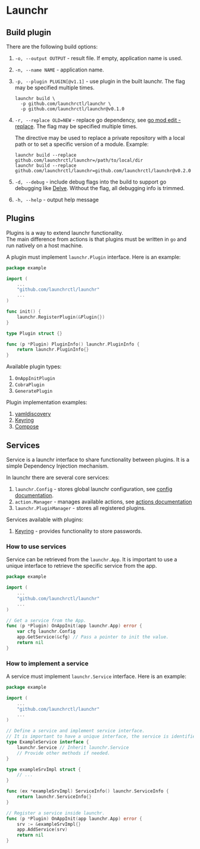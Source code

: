 # Launchr

## Build plugin

There are the following build options:
1. `-o, --output OUTPUT` - result file. If empty, application name is used.
2. `-n, --name NAME` - application name.
3. `-p, --plugin PLUGIN[@v1.1]` - use plugin in the built launchr. The flag may be specified multiple times.
    ```shell
    launchr build \
      -p github.com/launchrctl/launchr \ 
      -p github.com/launchrctl/launchr@v0.1.0
    ```
4. `-r, --replace OLD=NEW` - replace go dependency, see [go mod edit -replace](https://go.dev/ref/mod#go-mod-edit). The flag may be specified multiple times.

    The directive may be used to replace a private repository with a local path or to set a specific version of a module. Example:
    ```shell
    launchr build --replace github.com/launchrctl/launchr=/path/to/local/dir
    launchr build --replace github.com/launchrctl/launchr=github.com/launchrctl/launchr@v0.2.0
    ```

5. `-d, --debug` - include debug flags into the build to support go debugging like [Delve](https://github.com/go-delve/delve).
    Without the flag, all debugging info is trimmed.
6. `-h, --help` - output help message

## Plugins

Plugins is a way to extend launchr functionality.  
The main difference from actions is that plugins must be written in `go` and run natively on a host machine.

A plugin must implement `launchr.Plugin` interface. Here is an example:
```go
package example

import (
    ...
    "github.com/launchrctl/launchr"
    ...
)

func init() {
	launchr.RegisterPlugin(&Plugin{})
}

type Plugin struct {}

func (p *Plugin) PluginInfo() launchr.PluginInfo {
	return launchr.PluginInfo{}
}
```

Available plugin types:
1. `OnAppInitPlugin`
2. `CobraPlugin`
3. `GeneratePlugin`

Plugin implementation examples:
1. [yamldiscovery](../plugins/yamldiscovery)
2. [Keyring](https://github.com/launchrctl/keyring)
2. [Compose](https://github.com/launchrctl/compose)

## Services

Service is a launchr interface to share functionality between plugins. It is a simple Dependency Injection mechanism.

In launchr there are several core services:
1. `launchr.Config` - stores global launchr configuration, see [config documentation](config.global.md).
2. `action.Manager` - manages available actions, see [actions documentation](actions.md)
3. `launchr.PluginManager` - stores all registered plugins.

Services available with plugins:
1. [Keyring](https://github.com/launchrctl/keyring) - provides functionality to store passwords.

### How to use services

Service can be retrieved from the `launchr.App`. It is important to use a unique interface to retrieve the specific service 
from the app.

```go
package example

import (
    ...
    "github.com/launchrctl/launchr"
    ...
)

// Get a service from the App.
func (p *Plugin) OnAppInit(app launchr.App) error {
	var cfg launchr.Config
	app.GetService(&cfg) // Pass a pointer to init the value.
	return nil
}
```

### How to implement a service
A service must implement `launchr.Service` interface. Here is an example:

```go
package example

import (
    ...
    "github.com/launchrctl/launchr"
    ...
)

// Define a service and implement service interface.
// It is important to have a unique interface, the service is identified by it in launchr.GetService().
type ExampleService interface {
	launchr.Service // Inherit launchr.Service
	// Provide other methods if needed.
}

type exampleSrvImpl struct {
    // ...
}

func (ex *exampleSrvImpl) ServiceInfo() launchr.ServiceInfo {
	return launchr.ServiceInfo{}
}

// Register a service inside launchr.
func (p *Plugin) OnAppInit(app launchr.App) error {
	srv := &exampleSrvImpl{}
	app.AddService(srv)
	return nil
}
```